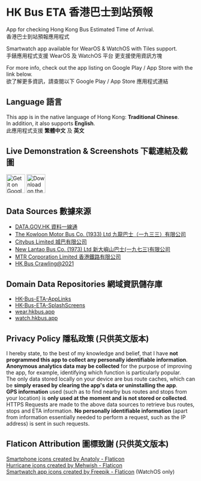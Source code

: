 # HK Bus ETA 香港巴士到站預報
App for checking Hong Kong Bus Estimated Time of Arrival.<br>
香港巴士到站預報應用程式

Smartwatch app available for WearOS & WatchOS with Tiles support.<br>
手錶應用程式支援 WearOS 及 WatchOS 平台 更支援使用資訊方塊

For more info, check out the app listing on Google Play / App Store with the link below.<br>
欲了解更多資訊，請查閱以下 Google Play / App Store 應用程式連結

## Language 語言
This app is in the native language of Hong Kong: **Traditional Chinese**.<br>
In addition, it also supports **English**.<br>
此應用程式支援 **繁體中文** 及 **英文**

## Live Demonstration & Screenshots 下載連結及截圖
<a href='https://play.google.com/store/apps/details?id=com.loohp.hkbuseta&utm_source=GitHub-Repo&pcampaignid=pcampaignidMKT-Other-global-all-co-prtnr-py-PartBadge-Mar2515-1'><img alt='Get it on Google Play' src='https://loohpjames.com/assets/images/get-it-on-google-play.png' height="50"/></a>
<a href='https://apps.apple.com/app/id6475241017'><img alt='Download on the App Store' src='https://developer.apple.com/assets/elements/badges/download-on-the-app-store.svg' height="50"></a>

## Data Sources 數據來源
- [DATA.GOV.HK 資料一線通](https://data.gov.hk)
- [The Kowloon Motor Bus Co. (1933) Ltd 九龍巴士（一九三三）有限公司](https://www.kmb.hk)
- [Citybus Limited 城巴有限公司](https://www.citybus.com.hk)
- [New Lantao Bus Co. (1973) Ltd 新大嶼山巴士(一九七三)有限公司](https://www.nlb.com.hk/)
- [MTR Corporation Limited 香港鐵路有限公司](https://www.mtr.com.hk/)
- [HK Bus Crawling@2021](https://github.com/hkbus/hk-bus-crawling)

## Domain Data Repositories 網域資訊儲存庫
- [HK-Bus-ETA-AppLinks](https://github.com/HK-Bus-ETA/HK-Bus-ETA-AppLinks)
- [HK-Bus-ETA-SplashScreens](https://github.com/HK-Bus-ETA/HK-Bus-ETA-SplashScreens)
- [wear.hkbus.app](https://github.com/hkbus/wear.hkbus.app)
- [watch.hkbus.app](https://github.com/hkbus/watch.hkbus.app)

## Privacy Policy 隱私政策 (只供英文版本)
I hereby state, to the best of my knowledge and belief, that I have **not programmed this app to collect any personally identifiable information**.<br>
**Anonymous analytics data may be collected** for the purpose of improving the app, for example, identifying which function is particularly popular.<br>
The only data stored locally on your device are bus route caches, which can be **simply erased by clearing the app's data or uninstalling the app**.<br>
**GPS information** used (such as to find nearby bus routes and stops from your location) is **only used at the moment and is not stored or collected**.<br>
HTTPS Requests are made to the above data sources to retrieve bus routes, stops and ETA information. **No personally identifiable information** (apart from information essentially needed to perform a request, such as the IP address) is sent in such requests.

## Flaticon Attribution 圖標致謝 (只供英文版本)
<a href="https://www.flaticon.com/free-icons/smartphone" title="smartphone icons">Smartphone icons created by Anatoly - Flaticon</a><br>
<a href="https://www.flaticon.com/free-icons/hurricane" title="hurricane icons">Hurricane icons created by Mehwish - Flaticon</a><br>
<a href="https://www.flaticon.com/free-icons/smartwatch-app" title="smartwatch app icons">Smartwatch app icons created by Freepik - Flaticon</a> (WatchOS only)
